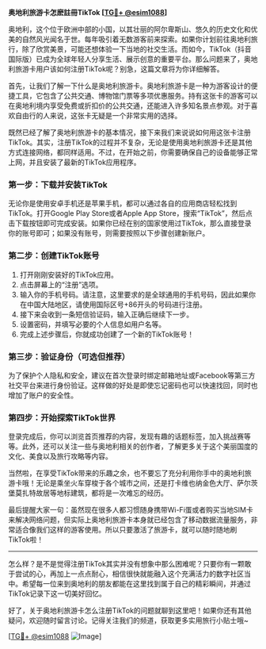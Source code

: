 **奥地利旅游卡怎麽註冊TikTok [[TG💪+ @esim1088](https://t.me/s/esim1088)]**

奥地利，这个位于欧洲中部的小国，以其壮丽的阿尔卑斯山、悠久的历史文化和优美的自然风光闻名于世。每年吸引着无数游客前来探索。如果你计划前往奥地利旅行，除了欣赏美景，可能还想体验一下当地的社交生活。而如今，TikTok（抖音国际版）已成为全球年轻人分享生活、展示创意的重要平台。那么问题来了，奥地利旅游卡用户该如何注册TikTok呢？别急，这篇文章将为你详细解答。

首先，让我们了解一下什么是奥地利旅游卡。奥地利旅游卡是一种为游客设计的便捷工具，它包含了公共交通、博物馆门票等多项优惠服务。持有这张卡的游客可以在奥地利境内享受免费或折扣价的公共交通，还能进入许多知名景点参观。对于喜欢自由行的人来说，这张卡无疑是一个非常实用的选择。

既然已经了解了奥地利旅游卡的基本情况，接下来我们来说说如何用这张卡注册TikTok。其实，注册TikTok的过程并不复杂，无论是使用奥地利旅游卡还是其他方式连接网络，都同样适用。不过，在开始之前，你需要确保自己的设备能够正常上网，并且安装了最新的TikTok应用程序。

### **第一步：下载并安装TikTok**

无论你是使用安卓手机还是苹果手机，都可以通过各自的应用商店轻松找到TikTok。打开Google Play Store或者Apple App Store，搜索“TikTok”，然后点击下载按钮即可完成安装。如果你已经在别的国家使用过TikTok，那么直接登录你的账号即可；如果没有账号，则需要按照以下步骤创建新账户。

### **第二步：创建TikTok账号**

1. 打开刚刚安装好的TikTok应用。
2. 点击屏幕上的“注册”选项。
3. 输入你的手机号码。请注意，这里要求的是全球通用的手机号码，因此如果你在中国大陆地区，请使用国际区号+86开头的号码进行注册。
4. 接下来会收到一条短信验证码，输入正确后继续下一步。
5. 设置密码，并填写必要的个人信息如用户名等。
6. 完成上述步骤后，你就成功创建了一个新的TikTok账号！

### **第三步：验证身份（可选但推荐）**

为了保护个人隐私和安全，建议在首次登录时绑定邮箱地址或Facebook等第三方社交平台来进行身份验证。这样做的好处是即使忘记密码也可以快速找回，同时也增加了账户的安全性。

### **第四步：开始探索TikTok世界**

登录完成后，你可以浏览首页推荐的内容，发现有趣的话题标签，加入挑战赛等等。此外，还可以关注一些与奥地利相关的创作者，了解更多关于这个美丽国度的文化、美食以及旅行攻略等内容。

当然啦，在享受TikTok带来的乐趣之余，也不要忘了充分利用你手中的奥地利旅游卡哦！无论是乘坐火车穿梭于各个城市之间，还是打卡维也纳金色大厅、萨尔茨堡莫扎特故居等地标建筑，都将是一次难忘的经历。

最后提醒大家一句：虽然现在很多人都习惯随身携带Wi-Fi蛋或者购买当地SIM卡来解决网络问题，但实际上奥地利旅游卡本身就已经包含了移动数据流量服务，非常适合像我们这样的游客使用。所以只要激活了旅游卡，就可以随时随地刷TikTok啦！

---

怎么样？是不是觉得注册TikTok其实并没有想象中那么困难呢？只要你有一颗敢于尝试的心，再加上一点点耐心，相信很快就能融入这个充满活力的数字社区当中。希望每一位来到奥地利的朋友都能在这里找到属于自己的精彩瞬间，并通过TikTok记录下这一切美好回忆。

好了，关于奥地利旅游卡怎么注册TikTok的问题就聊到这里吧！如果你还有其他疑问，欢迎随时留言讨论。记得关注我们的频道，获取更多实用旅行小贴士哦~

[[TG💪+ @esim1088](https://t.me/s/esim1088) ![Image](https://i.postimg.cc/4NQfJmqS/Snipaste-2025-05-13-00-14-12.png)]